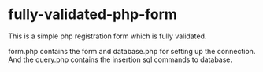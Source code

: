 # fully-validated-php-form

This is a simple php registration form which is fully validated.

form.php contains the form and database.php for setting up the connection. And the query.php contains the insertion sql commands to database.

